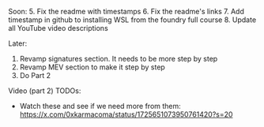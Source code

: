 Soon:
5. Fix the readme with timestamps
6. Fix the readme's links
7. Add timestamp in github to installing WSL from the foundry full course
8. Update all YouTube video descriptions

Later:
1. Revamp signatures section. It needs to be more step by step
2. Revamp MEV section to make it step by step
3. Do Part 2


Video (part 2) TODOs:
- Watch these and see if we need more from them: https://x.com/0xkarmacoma/status/1725651073950761420?s=20